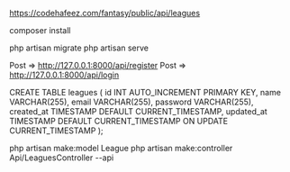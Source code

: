 https://codehafeez.com/fantasy/public/api/leagues

composer install

php artisan migrate
php artisan serve

Post => http://127.0.0.1:8000/api/register
Post => http://127.0.0.1:8000/api/login




CREATE TABLE leagues (
    id INT AUTO_INCREMENT PRIMARY KEY,
    name VARCHAR(255),
    email VARCHAR(255),
    password VARCHAR(255),
    created_at TIMESTAMP DEFAULT CURRENT_TIMESTAMP,
    updated_at TIMESTAMP DEFAULT CURRENT_TIMESTAMP ON UPDATE CURRENT_TIMESTAMP
);

php artisan make:model League
php artisan make:controller Api/LeaguesController --api

